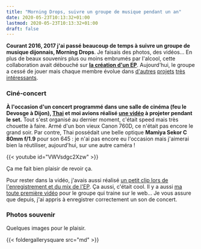 ```yaml
---
title: "Morning Drops, suivre un groupe de musique pendant un an"
date: 2020-05-23T10:13:32+01:00
lastmod: 2020-05-23T10:13:32+01:00
draft: false
---
```


**Courant 2016, 2017 j'ai passé beaucoup de temps à suivre un groupe de musique dijonnais, Morning Drops**. Je faisais des photos, des vidéos... En plus de beaux souvenirs plus ou moins embrumés par l'alcool, cette collaboration avait débouché sur **[la création d'un EP](https://morningdrops.bandcamp.com)**. Aujourd'hui, le groupe a cessé de jouer mais chaque membre évolue dans [d'autres](https://dirishu6.bandcamp.com) [projets](https://loadedcollective.bandcamp.com) [très](https://nogelule.bandcamp.com/releases) [intéressants](https://hirosound.bandcamp.com).

### Ciné-concert

**À l'occasion d'un concert programmé dans une salle de cinéma (feu le Devosge à Dijon), [Thai](https://thaibinhphanvan.com) et moi avions réalisé [une vidéo](https://www.youtube.com/watch?v=Z5JJW7EgIoE) à projeter pendant le set.** Tout s'est organisé au dernier moment, c'était speed mais très chouette à faire. Armé d'un bon vieux Canon 760D, ce n'était pas encore le grand soir. Par contre, Thai possédait une belle optique **Mamiya Sekor C 80mm f/1.9** pour son 645 : je n'ai pas encore eu l'occasion mais j'aimerai bien la réutiliser, aujourd'hui, sur une autre caméra !

{{< youtube id="VWVsdgc2Xzw" >}}

Ça me fait bien plaisir de revoir ça.

Pour rester dans la vidéo, j'avais aussi réalisé [un petit clip lors de l'enregistrement et du mix de l'EP](https://www.youtube.com/watch?v=1qU8AuWyMBs&feature=emb_logo). Ça aussi, c'était cool. Il y a aussi [ma toute première vidéo](https://www.youtube.com/watch?v=MlqYeJgIMPU&feature=emb_logo) pour le groupe qui traine sur le web... Je vous assure que depuis, j'ai appris à enregistrer correctement un son de concert.

### Photos souvenir

Quelques images pour le plaisir.

{{< foldergallerysquare src="md" >}}

